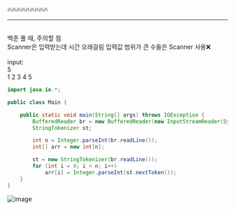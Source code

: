 🔥🔥🔥🔥🔥🔥🔥🔥🔥

----

</br>
백준 풀 때, 주의할 점 </br>
Scanner은 입력받는데 시간 오래걸림 입력값 범위가 큰 수들은 Scanner 사용❌</br>
</br>
input: </br>
5</br>
1 2 3 4 5</br>

```java
import java.io.*;

public class Main {

    public static void main(String[] args) throws IOException {
        BufferedReader br = new BufferedReader(new InputStreamReader(System.in));
        StringTokenizer st;

        int n = Integer.parseInt(br.readLine()); 
        int[] arr = new int[n];

        st = new StringTokenizer(br.readLine());  
        for (int i = 0; i < n; i++)
            arr[i] = Integer.parseInt(st.nextToken()); 
    }
}

```

![image](https://github.com/gangintheremark/Algorithm/assets/81904943/ab368fcc-9328-44f8-bef6-e2399603ba90)
